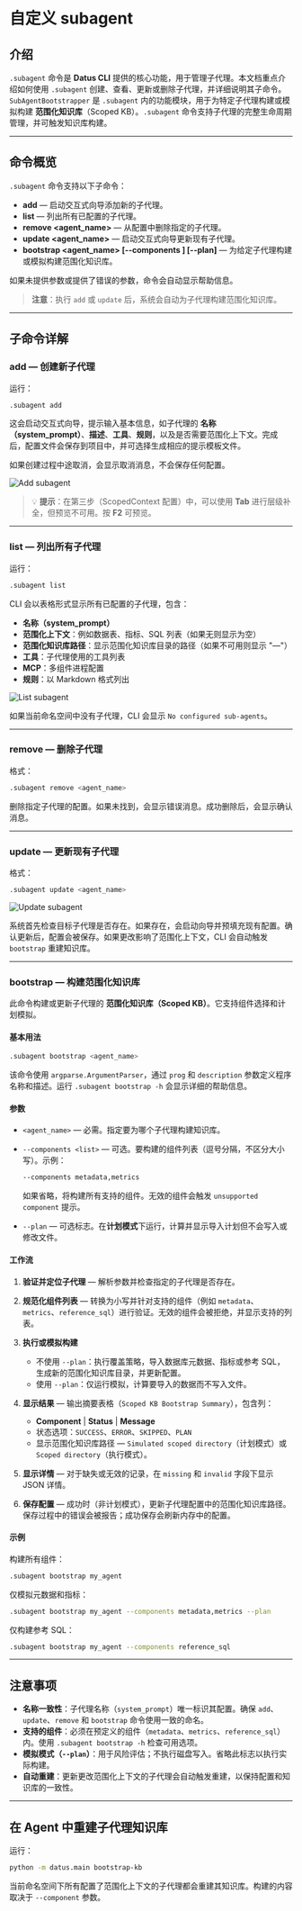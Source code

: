 # 自定义 subagent

## 介绍

`.subagent` 命令是 **Datus CLI** 提供的核心功能，用于管理子代理。本文档重点介绍如何使用 `.subagent` 创建、查看、更新或删除子代理，并详细说明其子命令。`SubAgentBootstrapper` 是 `.subagent` 内的功能模块，用于为特定子代理构建或模拟构建 **范围化知识库**（Scoped KB）。`.subagent` 命令支持子代理的完整生命周期管理，并可触发知识库构建。

---

## 命令概览

`.subagent` 命令支持以下子命令：

* **add** — 启动交互式向导添加新的子代理。
* **list** — 列出所有已配置的子代理。
* **remove <agent_name>** — 从配置中删除指定的子代理。
* **update <agent_name>** — 启动交互式向导更新现有子代理。
* **bootstrap <agent_name> [--components <list>] [--plan]** — 为给定子代理构建或模拟构建范围化知识库。

如果未提供参数或提供了错误的参数，命令会自动显示帮助信息。

> **注意**：执行 `add` 或 `update` 后，系统会自动为子代理构建范围化知识库。

---

## 子命令详解

### add — 创建新子代理

运行：

```bash
.subagent add
```

这会启动交互式向导，提示输入基本信息，如子代理的 **名称（system_prompt）**、**描述**、**工具**、**规则**，以及是否需要范围化上下文。完成后，配置文件会保存到项目中，并可选择生成相应的提示模板文件。

如果创建过程中途取消，会显示取消消息，不会保存任何配置。

![Add subagent](../assets/add_subagent.png)
> 💡 **提示**：在第三步（ScopedContext 配置）中，可以使用 **Tab** 进行层级补全，但预览不可用。按 **F2** 可预览。

---

### list — 列出所有子代理

运行：

```bash
.subagent list
```

CLI 会以表格形式显示所有已配置的子代理，包含：

* **名称（system_prompt）**
* **范围化上下文**：例如数据表、指标、SQL 列表（如果无则显示为空）
* **范围化知识库路径**：显示范围化知识库目录的路径（如果不可用则显示 "—"）
* **工具**：子代理使用的工具列表
* **MCP**：多组件进程配置
* **规则**：以 Markdown 格式列出

![List subagent](../assets/list_subagents.png)

如果当前命名空间中没有子代理，CLI 会显示 `No configured sub‑agents`。

---

### remove — 删除子代理

格式：

```bash
.subagent remove <agent_name>
```

删除指定子代理的配置。如果未找到，会显示错误消息。成功删除后，会显示确认消息。

---

### update — 更新现有子代理

格式：

```bash
.subagent update <agent_name>
```

![Update subagent](../assets/update_subagent.png)

系统首先检查目标子代理是否存在。如果存在，会启动向导并预填充现有配置。确认更新后，配置会被保存。如果更改影响了范围化上下文，CLI 会自动触发 `bootstrap` 重建知识库。

---

### bootstrap — 构建范围化知识库

此命令构建或更新子代理的 **范围化知识库（Scoped KB）**。它支持组件选择和计划模拟。

#### 基本用法

```bash
.subagent bootstrap <agent_name>
```

该命令使用 `argparse.ArgumentParser`，通过 `prog` 和 `description` 参数定义程序名称和描述。运行 `.subagent bootstrap -h` 会显示详细的帮助信息。

#### 参数

* `<agent_name>` — 必需。指定要为哪个子代理构建知识库。
* `--components <list>` — 可选。要构建的组件列表（逗号分隔，不区分大小写）。示例：

  ```bash
  --components metadata,metrics
  ```

  如果省略，将构建所有支持的组件。无效的组件会触发 `unsupported component` 提示。
* `--plan` — 可选标志。在**计划模式**下运行，计算并显示导入计划但不会写入或修改文件。

#### 工作流

1. **验证并定位子代理** — 解析参数并检查指定的子代理是否存在。
2. **规范化组件列表** — 转换为小写并针对支持的组件（例如 `metadata`、`metrics`、`reference_sql`）进行验证。无效的组件会被拒绝，并显示支持的列表。
3. **执行或模拟构建**

   * 不使用 `--plan`：执行覆盖策略，导入数据库元数据、指标或参考 SQL，生成新的范围化知识库目录，并更新配置。
   * 使用 `--plan`：仅运行模拟，计算要导入的数据而不写入文件。
4. **显示结果** — 输出摘要表格（`Scoped KB Bootstrap Summary`），包含列：

   * **Component** | **Status** | **Message**
   * 状态选项：`SUCCESS`、`ERROR`、`SKIPPED`、`PLAN`
   * 显示范围化知识库路径 — `Simulated scoped directory`（计划模式）或 `Scoped directory`（执行模式）。
5. **显示详情** — 对于缺失或无效的记录，在 `missing` 和 `invalid` 字段下显示 JSON 详情。
6. **保存配置** — 成功时（非计划模式），更新子代理配置中的范围化知识库路径。保存过程中的错误会被报告；成功保存会刷新内存中的配置。

#### 示例

构建所有组件：

```bash
.subagent bootstrap my_agent
```

仅模拟元数据和指标：

```bash
.subagent bootstrap my_agent --components metadata,metrics --plan
```

仅构建参考 SQL：

```bash
.subagent bootstrap my_agent --components reference_sql
```

---

## 注意事项

* **名称一致性**：子代理名称（`system_prompt`）唯一标识其配置。确保 `add`、`update`、`remove` 和 `bootstrap` 命令使用一致的命名。
* **支持的组件**：必须在预定义的组件（`metadata`、`metrics`、`reference_sql`）内。使用 `.subagent bootstrap -h` 检查可用选项。
* **模拟模式（`--plan`）**：用于风险评估；不执行磁盘写入。省略此标志以执行实际构建。
* **自动重建**：更新更改范围化上下文的子代理会自动触发重建，以保持配置和知识库的一致性。

---

## 在 Agent 中重建子代理知识库

运行：

```bash
python -m datus.main bootstrap-kb
```

当前命名空间下所有配置了范围化上下文的子代理都会重建其知识库。构建的内容取决于 `--component` 参数。

